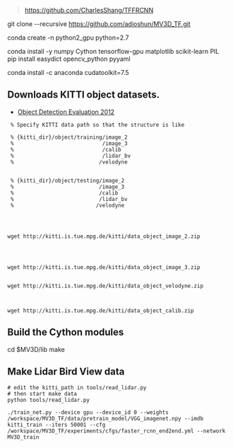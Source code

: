 
> https://github.com/CharlesShang/TFFRCNN

git clone --recursive https://github.com/adioshun/MV3D_TF.git


conda create -n python2_gpu python=2.7


conda install -y numpy Cython tensorflow-gpu matplotlib scikit-learn PIL
pip install easydict opencv_python pyyaml



conda install -c anaconda cudatoolkit=7.5



## Downloads KITTI object datasets.

- [Object Detection Evaluation 2012](http://www.cvlibs.net/datasets/kitti/eval_object.php)

```
 % Specify KITTI data path so that the structure is like

 % {kitti_dir}/object/training/image_2
 %                            /image_3
 %                            /calib
 %                            /lidar_bv
 %							 /velodyne
       

 % {kitti_dir}/object/testing/image_2
 %                           /image_3
 %                           /calib
 %                           /lidar_bv
 %							/velodyne




wget http://kitti.is.tue.mpg.de/kitti/data_object_image_2.zip




wget http://kitti.is.tue.mpg.de/kitti/data_object_image_3.zip


wget http://kitti.is.tue.mpg.de/kitti/data_object_velodyne.zip



wget http://kitti.is.tue.mpg.de/kitti/data_object_calib.zip
```

## Build the Cython modules

 cd $MV3D/lib
 make
 
 
## Make Lidar Bird View data
```
# edit the kitti_path in tools/read_lidar.py
# then start make data
python tools/read_lidar.py
```




`./train_net.py --device gpu --device_id 0 --weights /workspace/MV3D_TF/data/pretrain_model/VGG_imagenet.npy --imdb kitti_train --iters 50001 --cfg /workspace/MV3D_TF/experiments/cfgs/faster_rcnn_end2end.yml --network MV3D_train`